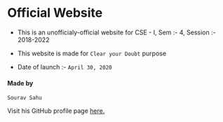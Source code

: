 # Official Website

- This is an unofficialy-official website for CSE - I, Sem :- 4, Session :- 2018-2022

- This website is made for ```Clear your Doubt``` purpose

- Date of launch :- ```April 30, 2020```

#### Made by

```Sourav Sahu```

Visit his GitHub profile page [here.](https://github.com/sahusourav)
